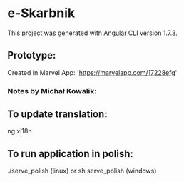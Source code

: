 # e-Skarbnik

This project was generated with [Angular CLI](https://github.com/angular/angular-cli) version 1.7.3.

## Prototype:
Created in Marvel App: 'https://marvelapp.com/17228efg'

### Notes by Michał Kowalik:

## To update translation:
ng xi18n

## To run application in polish:
./serve_polish (linux) or sh serve_polish (windows)

<!-- ## Development server -->

<!-- Run `ng serve` for a dev server. Navigate to `http://localhost:4200/`. The app will automatically reload if you change any of the source files. -->

<!-- ## Code scaffolding -->

<!-- Run `ng generate component component-name` to generate a new component. You can also use `ng generate directive|pipe|service|class|guard|interface|enum|module`. -->

<!-- ## Build -->

<!-- Run `ng build` to build the project. The build artifacts will be stored in the `dist/` directory. Use the `-prod` flag for a production build. -->

<!-- ## Running unit tests -->

<!-- Run `ng test` to execute the unit tests via [Karma](https://karma-runner.github.io). -->

<!-- ## Running end-to-end tests -->

<!-- Run `ng e2e` to execute the end-to-end tests via [Protractor](http://www.protractortest.org/). -->

<!-- ## Further help -->

<!-- To get more help on the Angular CLI use `ng help` or go check out the [Angular CLI README](https://github.com/angular/angular-cli/blob/master/README.md). -->
